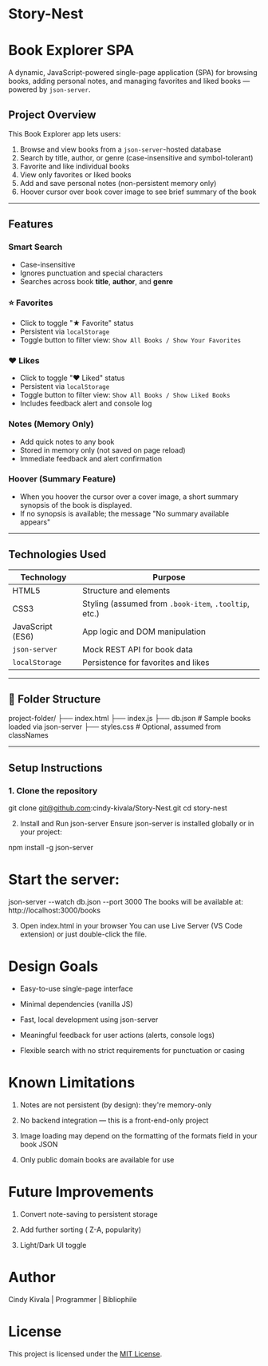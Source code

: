 # Story-Nest
# Book Explorer SPA 

A dynamic, JavaScript-powered single-page application (SPA) for browsing books, adding personal notes, and managing favorites and liked books — powered by `json-server`.

##  Project Overview

This Book Explorer app lets users:

1. Browse and view books from a `json-server`-hosted database
2. Search by title, author, or genre (case-insensitive and symbol-tolerant)
3. Favorite and like individual books
4. View only favorites or liked books
5. Add and save personal notes (non-persistent memory only)
6. Hoover cursor over book cover image to see brief summary of the book

---

##  Features

###  Smart Search
- Case-insensitive
- Ignores punctuation and special characters
- Searches across book **title**, **author**, and **genre**

### ⭐ Favorites
- Click to toggle "★ Favorite" status
- Persistent via `localStorage`
- Toggle button to filter view: `Show All Books / Show Your Favorites`

### ❤️ Likes
- Click to toggle "❤️ Liked" status
- Persistent via `localStorage`
- Toggle button to filter view: `Show All Books / Show Liked Books`
- Includes feedback alert and console log

###  Notes (Memory Only)
- Add quick notes to any book
- Stored in memory only (not saved on page reload)
- Immediate feedback and alert confirmation

### Hoover (Summary Feature)
- When you hoover the cursor over a cover image, a short summary synopsis of the book is displayed.
- If no synopsis is available; the message "No summary available appears"
---

##  Technologies Used

| Technology | Purpose |
|------------|---------|
| HTML5 | Structure and elements |
| CSS3 | Styling (assumed from `.book-item`, `.tooltip`, etc.) |
| JavaScript (ES6) | App logic and DOM manipulation |
| `json-server` | Mock REST API for book data |
| `localStorage` | Persistence for favorites and likes |

---

## 📁 Folder Structure

project-folder/
├── index.html
├── index.js
├── db.json # Sample books loaded via json-server
├── styles.css # Optional, assumed from classNames

---

##  Setup Instructions

### 1. Clone the repository

git clone git@github.com:cindy-kivala/Story-Nest.git
cd story-nest

2. Install and Run json-server
Ensure json-server is installed globally or in your project:

npm install -g json-server

# Start the server:
json-server --watch db.json --port 3000
The books will be available at: http://localhost:3000/books

3. Open index.html in your browser
You can use Live Server (VS Code extension) or just double-click the file.

# Design Goals
- Easy-to-use single-page interface

- Minimal dependencies (vanilla JS)

- Fast, local development using json-server

- Meaningful feedback for user actions (alerts, console logs)

- Flexible search with no strict requirements for punctuation or casing

# Known Limitations
1. Notes are not persistent (by design): they're memory-only

2. No backend integration — this is a front-end-only project

3. Image loading may depend on the formatting of the formats field in your book JSON

4. Only public domain books are available for use

#  Future Improvements
1. Convert note-saving to persistent storage

2. Add  further sorting ( Z-A,  popularity)

3. Light/Dark UI toggle

# Author
Cindy Kivala | Programmer | Bibliophile

# License
This project is licensed under the [MIT License](https://opensource.org/licenses/MIT).
